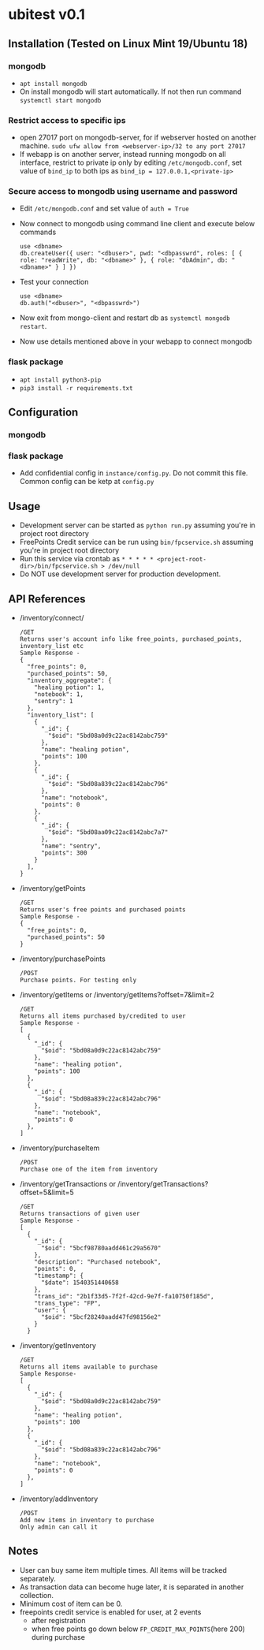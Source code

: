 # ubitest v0.1

## Installation (Tested on Linux Mint 19/Ubuntu 18)


### mongodb
- `apt install mongodb`
- On install mongodb will start automatically. If not then run command `systemctl start mongodb`


### Restrict access to specific ips
- open 27017 port on mongodb-server, for <webserver-ip> if webserver hosted on another machine. `sudo ufw allow from <webserver-ip>/32 to any port 27017`
- If webapp is on another server, instead running mongodb on all interface, restrict to private ip only by editing
    `/etc/mongodb.conf`, set value of `bind_ip` to both ips as `bind_ip = 127.0.0.1,<private-ip>`


### Secure access to mongodb using username and password
- Edit `/etc/mongodb.conf` and set value of `auth = True`
- Now connect to mongodb using command line client and execute below commands

    ```
    use <dbname>
    db.createUser({ user: "<dbuser>", pwd: "<dbpasswrd", roles: [ { role: "readWrite", db: "<dbname>" }, { role: "dbAdmin", db: "<dbname>" } ] })
    ```
- Test your connection

    ```
    use <dbname>
    db.auth("<dbuser>", "<dbpasswrd>")
    ```
- Now exit from mongo-client and restart db as `systemctl mongodb restart`.
- Now use details mentioned above in your webapp to connect mongodb


### flask package
- `apt install python3-pip`
- `pip3 install -r requirements.txt`


## Configuration

### mongodb

### flask package
- Add confidential config in `instance/config.py`. Do not commit this file. Common config can be ketp at `config.py`


## Usage
- Development server can be started as `python run.py` assuming you're in project root directory
- FreePoints Credit service can be run using `bin/fpcservice.sh` assuming you're in project root directory
- Run this service via crontab as `* * * * * <project-root-dir>/bin/fpcservice.sh > /dev/null`
- Do NOT use development server for production development.



## API References

- /inventory/connect/
    ```
    /GET
    Returns user's account info like free_points, purchased_points, inventory_list etc
    Sample Response -
    {
      "free_points": 0,
      "purchased_points": 50,
      "inventory_aggregate": {
        "healing potion": 1,
        "notebook": 1,
        "sentry": 1
      },
      "inventory_list": [
        {
          "_id": {
            "$oid": "5bd08a0d9c22ac8142abc759"
          },
          "name": "healing potion",
          "points": 100
        },
        {
          "_id": {
            "$oid": "5bd08a839c22ac8142abc796"
          },
          "name": "notebook",
          "points": 0
        },
        {
          "_id": {
            "$oid": "5bd08aa09c22ac8142abc7a7"
          },
          "name": "sentry",
          "points": 300
        }
      ],
    }
    ```

- /inventory/getPoints
    ```
    /GET
    Returns user's free points and purchased points
    Sample Response -
    {
      "free_points": 0,
      "purchased_points": 50
    }
    ```

- /inventory/purchasePoints
    ```
    /POST
    Purchase points. For testing only
    ```

- /inventory/getItems or /inventory/getItems?offset=7&limit=2
    ```
    /GET
    Returns all items purchased by/credited to user
    Sample Response -
    [
      {
        "_id": {
          "$oid": "5bd08a0d9c22ac8142abc759"
        },
        "name": "healing potion",
        "points": 100
      },
      {
        "_id": {
          "$oid": "5bd08a839c22ac8142abc796"
        },
        "name": "notebook",
        "points": 0
      },
    ]
    ```

- /inventory/purchaseItem
    ```
    /POST
    Purchase one of the item from inventory
    ```

 - /inventory/getTransactions or /inventory/getTransactions?offset=5&limit=5
    ```
    /GET
    Returns transactions of given user
    Sample Response -
    [
      {
        "_id": {
          "$oid": "5bcf98780aadd461c29a5670"
        },
        "description": "Purchased notebook",
        "points": 0,
        "timestamp": {
          "$date": 1540351440658
        },
        "trans_id": "2b1f33d5-7f2f-42cd-9e7f-fa10750f185d",
        "trans_type": "FP",
        "user": {
          "$oid": "5bcf28240aadd47fd98156e2"
        }
      }
    ```

- /inventory/getInventory
    ```
    /GET
    Returns all items available to purchase
    Sample Response-
    [
      {
        "_id": {
          "$oid": "5bd08a0d9c22ac8142abc759"
        },
        "name": "healing potion",
        "points": 100
      },
      {
        "_id": {
          "$oid": "5bd08a839c22ac8142abc796"
        },
        "name": "notebook",
        "points": 0
      },
    ]
    ```

- /inventory/addInventory
    ```
    /POST
    Add new items in inventory to purchase
    Only admin can call it
    ```



## Notes
- User can buy same item multiple times. All items will be tracked separately.
- As transaction data can become huge later, it is separated in another collection.
- Minimum cost of item can be 0.
- freepoints credit service is enabled for user, at 2 events
    - after registration
    - when free points go down below `FP_CREDIT_MAX_POINTS`(here 200) during purchase


